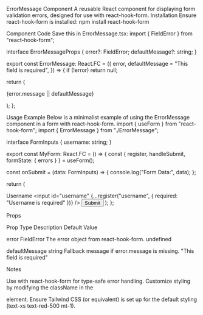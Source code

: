 ErrorMessage Component
A reusable React component for displaying form validation errors, designed for use with react-hook-form.
Installation
Ensure react-hook-form is installed:
npm install react-hook-form

Component Code
Save this in ErrorMessage.tsx:
import { FieldError } from "react-hook-form";

interface ErrorMessageProps {
  error?: FieldError;
  defaultMessage?: string;
}

export const ErrorMessage: React.FC<ErrorMessageProps> = ({
  error,
  defaultMessage = "This field is required",
}) => {
  if (!error) return null;

  return (
    <p className="text-xs text-red-500 mt-1">
      {error.message || defaultMessage}
    </p>
  );
};

Usage Example
Below is a minimalist example of using the ErrorMessage component in a form with react-hook-form.
import { useForm } from "react-hook-form";
import { ErrorMessage } from "./ErrorMessage";

interface FormInputs {
  username: string;
}

export const MyForm: React.FC = () => {
  const { register, handleSubmit, formState: { errors } } = useForm<FormInputs>();

  const onSubmit = (data: FormInputs) => {
    console.log("Form Data:", data);
  };

  return (
    <form onSubmit={handleSubmit(onSubmit)}>
      <label htmlFor="username">Username</label>
      <input
        id="username"
        {...register("username", { required: "Username is required" })}
      />
      <ErrorMessage error={errors.username} />
      <button type="submit">Submit</button>
    </form>
  );
};

Props



Prop
Type
Description
Default Value



error
FieldError
The error object from react-hook-form.
undefined


defaultMessage
string
Fallback message if error.message is missing.
"This field is required"


Notes

Use with react-hook-form for type-safe error handling.
Customize styling by modifying the className in the <p> element.
Ensure Tailwind CSS (or equivalent) is set up for the default styling (text-xs text-red-500 mt-1).
